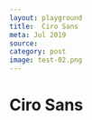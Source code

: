 ```yaml
---
layout: playground
title:  Ciro Sans
meta: Jul 2019
source: 
category: post
image: test-02.png
---
```


# Ciro Sans






